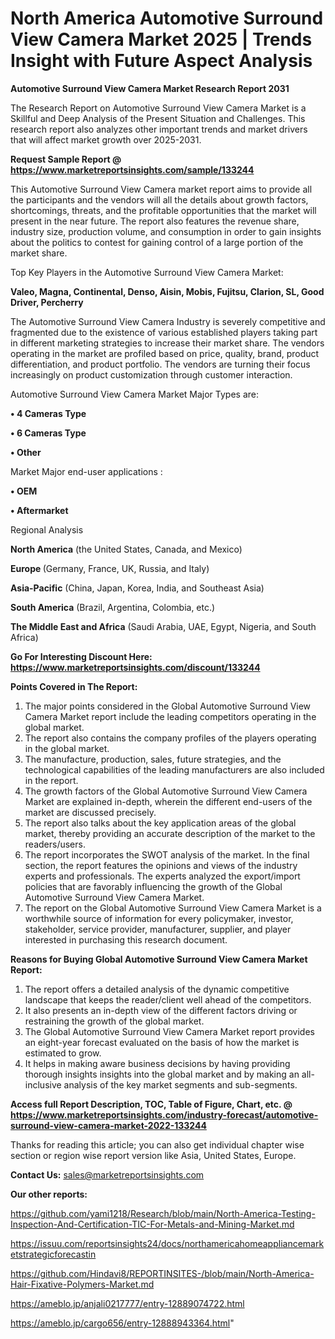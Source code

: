 # North America Automotive Surround View Camera Market 2025 | Trends Insight with Future Aspect Analysis

<strong>Automotive Surround View Camera Market Research Report 2031</strong>

The Research Report on Automotive Surround View Camera Market is a Skillful and Deep Analysis of the Present Situation and Challenges. This research report also analyzes other important trends and market drivers that will affect market growth over 2025-2031.

<strong>Request Sample Report @ <a href=https://www.marketreportsinsights.com/sample/133244>https://www.marketreportsinsights.com/sample/133244</a></strong>

This Automotive Surround View Camera market report aims to provide all the participants and the vendors will all the details about growth factors, shortcomings, threats, and the profitable opportunities that the market will present in the near future. The report also features the revenue share, industry size, production volume, and consumption in order to gain insights about the politics to contest for gaining control of a large portion of the market share.

Top Key Players in the Automotive Surround View Camera Market:

<strong>Valeo, Magna, Continental, Denso, Aisin, Mobis, Fujitsu, Clarion, SL, Good Driver, Percherry</strong>

The Automotive Surround View Camera Industry is severely competitive and fragmented due to the existence of various established players taking part in different marketing strategies to increase their market share. The vendors operating in the market are profiled based on price, quality, brand, product differentiation, and product portfolio. The vendors are turning their focus increasingly on product customization through customer interaction.

Automotive Surround View Camera Market Major Types are:

<strong>• 4 Cameras Type

• 6 Cameras Type

• Other</strong>

Market Major end-user applications :

<strong>• OEM

• Aftermarket</strong>

Regional Analysis

</u><strong><b>North America</b></strong> (the United States, Canada, and Mexico)

<strong><b>Europe </b></strong>(Germany, France, UK, Russia, and Italy)

<strong><b>Asia-Pacific</b></strong> (China, Japan, Korea, India, and Southeast Asia)

<strong><b>South America</b></strong> (Brazil, Argentina, Colombia, etc.)

<strong><b>The Middle East and Africa</b></strong> (Saudi Arabia, UAE, Egypt, Nigeria, and South Africa)

<strong>Go For Interesting Discount Here: <a href=https://www.marketreportsinsights.com/discount/133244>https://www.marketreportsinsights.com/discount/133244</a></strong>

<strong>Points Covered in The Report:</strong>
<ol>
  <li>The major points considered in the Global Automotive Surround View Camera Market report include the leading competitors operating in the global market.</li>
  <li>The report also contains the company profiles of the players operating in the global market.</li>
  <li>The manufacture, production, sales, future strategies, and the technological capabilities of the leading manufacturers are also included in the report.</li>
  <li>The growth factors of the Global Automotive Surround View Camera Market are explained in-depth, wherein the different end-users of the market are discussed precisely.</li>
  <li>The report also talks about the key application areas of the global market, thereby providing an accurate description of the market to the readers/users.</li>
  <li>The report incorporates the SWOT analysis of the market. In the final section, the report features the opinions and views of the industry experts and professionals. The experts analyzed the export/import policies that are favorably influencing the growth of the Global Automotive Surround View Camera Market.</li>
  <li>The report on the Global Automotive Surround View Camera Market is a worthwhile source of information for every policymaker, investor, stakeholder, service provider, manufacturer, supplier, and player interested in purchasing this research document.</li>
</ol>
<strong>Reasons for Buying Global Automotive Surround View Camera Market Report:</strong>

<ol>
  <li>The report offers a detailed analysis of the dynamic competitive landscape that keeps the reader/client well ahead of the competitors.</li>
  <li>It also presents an in-depth view of the different factors driving or restraining the growth of the global market.</li>
  <li>The Global Automotive Surround View Camera Market report provides an eight-year forecast evaluated on the basis of how the market is estimated to grow.</li>
  <li>It helps in making aware business decisions by having providing thorough insights insights into the global market and by making an all-inclusive analysis of the key market segments and sub-segments.</li>
</ol>
<strong>Access full Report Description, TOC, Table of Figure, Chart, etc. @ <a href=https://www.marketreportsinsights.com/industry-forecast/automotive-surround-view-camera-market-2022-133244>https://www.marketreportsinsights.com/industry-forecast/automotive-surround-view-camera-market-2022-133244</a></strong>


Thanks for reading this article; you can also get individual chapter wise section or region wise report version like Asia, United States, Europe.

<strong>Contact Us:</strong>
sales@marketreportsinsights.com

<strong>Our other reports:</strong>

<a href=https://github.com/yami1218/Research/blob/main/North-America-Testing-Inspection-And-Certification-TIC-For-Metals-and-Mining-Market.md>https://github.com/yami1218/Research/blob/main/North-America-Testing-Inspection-And-Certification-TIC-For-Metals-and-Mining-Market.md</a>

<a href=https://issuu.com/reportsinsights24/docs/northamericahomeappliancemarketstrategicforecastin>https://issuu.com/reportsinsights24/docs/northamericahomeappliancemarketstrategicforecastin</a>

<a href=https://github.com/Hindavi8/REPORTINSITES-/blob/main/North-America-Hair-Fixative-Polymers-Market.md>https://github.com/Hindavi8/REPORTINSITES-/blob/main/North-America-Hair-Fixative-Polymers-Market.md</a>

<a href=https://ameblo.jp/anjali0217777/entry-12889074722.html>https://ameblo.jp/anjali0217777/entry-12889074722.html</a>

<a href=https://ameblo.jp/cargo656/entry-12888943364.html>https://ameblo.jp/cargo656/entry-12888943364.html</a>"
